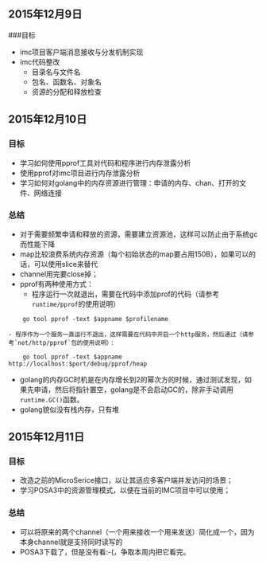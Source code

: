 ## 2015年12月9日

###目标
- imc项目客户端消息接收与分发机制实现
- imc代码整改
	- 目录名与文件名
	- 包名、函数名、对象名
	- 资源的分配和释放检查

## 2015年12月10日

### 目标
- 学习如何使用pprof工具对代码和程序进行内存泄露分析
- 使用pprof对imc项目进行内存泄露分析
- 学习如何对golang中的内存资源进行管理：申请的内存、chan、打开的文件、网络连接

### 总结
- 对于需要频繁申请和释放的资源，需要建立资源池，这样可以防止由于系统gc而性能下降
- map比较浪费系统内存资源（每个初始状态的map要占用150B），如果可以的话，可以使用slice来替代
- channel用完要close掉；
- pprof有两种使用方式：
	- 程序运行一次就退出，需要在代码中添加prof的代码（请参考`runtime/pprof`的使用说明）
```
	go tool pprof -text $appname $profilename
```

	- 程序作为一个服务一直运行不退出，这样需要在代码中开启一个http服务，然后通过（请参考`net/http/pprof`包的使用说明）：
```
	go tool pprof -text $appname http://localhost:$port/debug/pprof/heap 
```
- golang的内存GC时机是在内存增长到2的幂次方的时候，通过测试发现，如果先申请，然后将指针置空，golang是不会启动GC的，除非手动调用`runtime.GC()`函数。
- golang貌似没有栈内存，只有堆

## 2015年12月11日
### 目标
- 改造之前的MicroSerice接口，以让其适应多客户端并发访问的场景；
- 学习POSA3中的资源管理模式，以便在当前的IMC项目中可以使用；

### 总结
- 可以将原来的两个channel（一个用来接收一个用来发送）简化成一个，因为本身channel就是支持同时读写的
- POSA3下载了，但是没有看:-(，争取本周内把它看完。


























